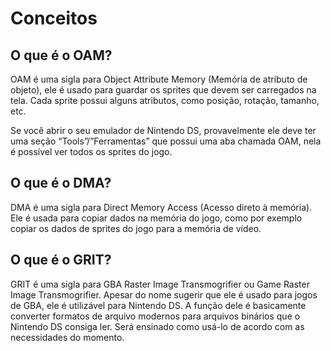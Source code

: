 # Conceitos 

## O que é o OAM?

OAM é uma sigla para Object Attribute Memory (Memória de atributo de objeto), ele é usado para guardar os sprites que devem ser carregados na tela. Cada sprite possui alguns atributos, como posição, rotação, tamanho, etc.

Se você abrir o seu emulador de Nintendo DS, provavelmente ele deve ter uma seção “Tools”/”Ferramentas” que possui uma aba chamada OAM, nela é possível ver todos os sprites do jogo.

## O que é o DMA?

DMA é uma sigla para Direct Memory Access (Acesso direto à memória). Ele é usada para copiar dados na memória do jogo, como por exemplo copiar os dados de sprites do jogo para a memória de vídeo.  

## O que é o GRIT?

GRIT é uma sigla para GBA Raster Image Transmogrifier ou Game Raster Image Transmogrifier. Apesar do nome sugerir que ele é usado para jogos de GBA, ele é utilizável para Nintendo DS. A função dele é basicamente converter formatos de arquivo modernos para arquivos binários que o Nintendo DS consiga ler. Será ensinado como usá-lo de acordo com as necessidades do momento.
